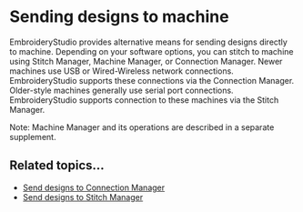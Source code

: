 # Sending designs to machine

EmbroideryStudio provides alternative means for sending designs directly to machine. Depending on your software options, you can stitch to machine using Stitch Manager, Machine Manager, or Connection Manager. Newer machines use USB or Wired-Wireless network connections. EmbroideryStudio supports these connections via the Connection Manager. Older-style machines generally use serial port connections. EmbroideryStudio supports connection to these machines via the Stitch Manager.

Note: Machine Manager and its operations are described in a separate supplement.

## Related topics...

- [Send designs to Connection Manager](Send_designs_to_Connection_Manager)
- [Send designs to Stitch Manager](Send_designs_to_Stitch_Manager)
